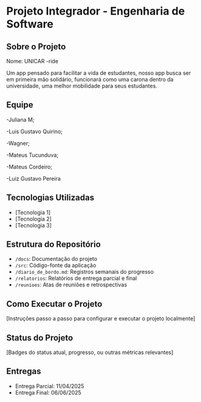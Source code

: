 # Projeto Integrador - Engenharia de Software

## Sobre o Projeto

Nome: UNICAR -ride 

Um app pensado para facilitar a vida de estudantes, nosso app busca ser em primeira mão solidário, funcionará como uma carona dentro da universidade, uma melhor mobilidade para seus estudantes.


## Equipe

  -Juliana M;
  
  -Luis Gustavo Quirino;
  
  -Wagner;
  
  -Mateus Tucunduva;
  
  -Mateus Cordeiro;
  
  -Luiz Gustavo Pereira 

## Tecnologias Utilizadas

- [Tecnologia 1]
- [Tecnologia 2]
- [Tecnologia 3]

## Estrutura do Repositório

- `/docs`: Documentação do projeto
- `/src`: Código-fonte da aplicação
- `/diario_de_bordo.md`: Registros semanais do progresso
- `/relatorios`: Relatórios de entrega parcial e final
- `/reunioes`: Atas de reuniões e retrospectivas

## Como Executar o Projeto

[Instruções passo a passo para configurar e executar o projeto localmente]

## Status do Projeto

[Badges do status atual, progresso, ou outras métricas relevantes]

## Entregas

- Entrega Parcial: 11/04/2025
- Entrega Final: 06/06/2025

